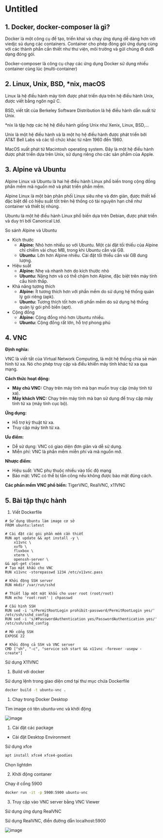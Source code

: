 # Untitled

## 1.	Docker, docker-composer là gì?

Docker là một công cụ để tạo, triển khai và chạy ứng dụng dễ dàng hơn với viedjc sủ dụng các containers. Container cho phép đóng gói ứng dụng cùng với các thành phần cần thiết như thư viện, môi trường và gửi chúng đi dưới dạng đóng gói.

Docker-composer là công cụ chạy các ứng dụng Docker sử dụng nhiều container cùng lúc (multi-container)

## 2. Linux, Unix, BSD, *nix, macOS

Linux là hệ điều hành máy tính được phát triển dựa trên hệ điều hành Unix, được viết bằng ngôn ngữ C.

BSD, viết tắt của Berkeley Software Distribution là hệ điều hành dẫn xuất từ Unix.

*nix là tập hợp các hệ hệ điều hành giống Unix như Xenix, Linux, BSD,…

Unix là một hệ điều hành và là một họ hệ điều hành được phát triển bởi AT&T Bell Labs và các tổ chức khác từ năm 1960 đến 1980.

MacOS xuất phát từ Macintosh operating system. Đây là một hệ điều hành được phát triển dựa trên Unix, sử dụng riêng cho các sản phẩm của Apple.

## 3. Alpine và Ubuntu

Alpine Linux và Ubuntu là hai hệ điều hành Linux phổ biến trong cộng đồng phần mềm mã nguồn mở và phát triển phần mềm.

Alpine Linux là một bản phân phối Linux siêu nhẹ và đơn giản, được thiết kế đặc biệt để có hiệu suất tốt trên hệ thống có tài nguyên hạn chế như container và thiết bị nhúng.

Ubuntu là một hệ điều hành Linux phổ biến dựa trên Debian, được phát triển và duy trì bởi Canonical Ltd.

So sánh Alpine và Ubuntu

- Kích thước
    - **Alpine:** Nhỏ hơn nhiều so với Ubuntu. Một cài đặt tối thiểu của Alpine chỉ chiếm vài chục MB, trong khi Ubuntu cần vài GB.
    - **Ubuntu:** Lớn hơn Alpine nhiều. Cài đặt tối thiểu cần vài GB dung lượng.
- Hiệu suất
    - **Alpine:** Nhẹ và nhanh hơn do kích thước nhỏ
    - **Ubuntu:** Nặng hơn và có thể chậm hơn Alpine, đặc biệt trên máy tính cấu hình thấp.
- Khả năng tương thích
    - **Alpine:** Ít tương thích hơn với phần mềm do sử dụng hệ thống quản lý gói riêng (apk).
    - **Ubuntu:** Tương thích tốt hơn với phần mềm do sử dụng hệ thống quản lý gói phổ biến (apt).
- Cộng đồng
    - **Alpine:** Cộng đồng nhỏ hơn Ubuntu nhiều.
    - **Ubuntu:** Cộng đồng rất lớn, hỗ trợ phong phú

## 4. VNC

**Định nghĩa:**

VNC là viết tắt của Virtual Network Computing, là một hệ thống chia sẻ màn hình từ xa. Nó cho phép truy cập và điều khiển máy tính khác từ xa qua mạng.

**Cách thức hoạt động:**

- **Máy chủ VNC:** Chạy trên máy tính mà bạn muốn truy cập (máy tính từ xa).
- **Máy khách VNC:** Chạy trên máy tính mà bạn sử dụng để truy cập máy tính từ xa (máy tính cục bộ).

**Ứng dụng:**

- Hỗ trợ kỹ thuật từ xa.
- Truy cập máy tính từ xa.

**Ưu điểm:**

- Dễ sử dụng: VNC có giao diện đơn giản và dễ sử dụng.
- Miễn phí: VNC là phần mềm miễn phí và mã nguồn mở.

**Nhược điểm:**

- Hiệu suất: VNC phụ thuộc nhiều vào tốc độ mạng
- Bảo mật: VNC có thể bị tấn công nếu không được bảo mật đúng cách.

**Các phần mềm VNC phổ biến:** TigerVNC, RealVNC, x11VNC

## 5. Bài tập thực hành

1. Viết Dockerfile

```docker
# Sử dụng Ubuntu làm image cơ sở
FROM ubuntu:latest

# Cài đặt các gói phần mềm cần thiết
RUN apt update && apt install -y \
    x11vnc \
    xvfb \
    fluxbox \
    xterm \
    openssh-server \
&& apt-get clean
# Tạo mật khẩu cho VNC
RUN x11vnc -storepasswd 1234 /etc/x11vnc.pass

# Khởi động SSH server
RUN mkdir /var/run/sshd

# Thiết lập một mật khẩu cho user root (root/root)
RUN echo 'root:root' | chpasswd

# Cấu hình SSH
RUN sed -i 's/PermitRootLogin prohibit-password/PermitRootLogin yes/' /etc/ssh/sshd_config
RUN sed -i 's/#PasswordAuthentication yes/PasswordAuthentication yes/' /etc/ssh/sshd_config

# Mở cổng SSH
EXPOSE 22

# Khởi động cả SSH và VNC server
CMD ["sh", "-c", "service ssh start && x11vnc -forever -usepw -create"]

```
Sử dụng X11VNC
1. Build với docker

Sử dụng lệnh trong giao diện cmd tại thư mục chứa Dockerfile

```bash
docker build -t ubuntu-vnc .
```

1. Chạy trong Docker Desktop

Tìm image có tên ubuntu-vnc và khởi động 

![image](https://github.com/duyhehehe/KTPM/assets/112858967/c9fb94f1-8d7a-410d-ac33-4e84d7496a16)


1. Cài đặt các package
- Cài đặt Desktop Environment

Sử dụng xfce

```bash
apt install xfce4 xfce4-goodies
```

Chọn lightdm

2. Khởi động contaner

Chạy ở cổng 5900
```bash
docker run -it -p 5900:5900 ubuntu-vnc
```

3. Truy cập vào VNC server bằng VNC Viewer

Sử dụng ứng dụng RealVNC


Sử dụng RealVNC, điền đường dẫn localhost:5900

![image](https://github.com/duyhehehe/KTPM/assets/112858967/b2d84441-5d3c-472c-bc73-054828b7f920)

